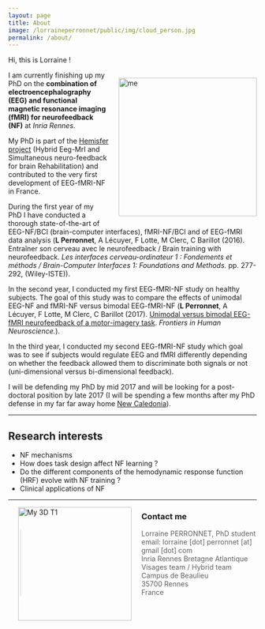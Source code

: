 ```yaml
---
layout: page
title: About
image: /lorraineperronnet/public/img/cloud_person.jpg
permalink: /about/
---
```


<img src="/lorraineperronnet/public/img/low_small2.jpg" style="width:280px;float:right;margin:45px 0 20px 20px" alt="me" />
<p> Hi, this is Lorraine !</p> <p>I am currently finishing up my PhD on the <strong>combination of electroencephalography (EEG) and functional magnetic resonance imaging (fMRI) for neurofeedback (NF)</strong> at <em>Inria Rennes</em>.</p> 

My PhD is part of the [Hemisfer project](https://www.researchgate.net/project/Hemisfer) (Hybrid Eeg-MrI and Simultaneous neuro-feedback for brain Rehabilitation) and contributed to the very first development of EEG-fMRI-NF in France.

During the first year of my PhD I have conducted a thorough state-of-the-art of EEG-NF/BCI (brain-computer interfaces), fMRI-NF/BCI and of EEG-fMRI data analysis (**L Perronnet**, A Lécuyer, F Lotte, M Clerc, C Barillot (2016). Entraîner son cerveau avec le neurofeedback / Brain training with neurofeedback. *Les interfaces cerveau-ordinateur 1 : Fondements et méthods / Brain-Computer Interfaces 1: Foundations and Methods.* pp. 277-292, (Wiley-ISTE)).

In the second year, I conducted my first EEG-fMRI-NF study on healthy subjects. The goal of this study was to compare the effects of unimodal EEG-NF and fMRI-NF versus bimodal EEG-fMRI-NF (**L Perronnet**, A Lécuyer, F Lotte, M Clerc, C Barillot (2017).  [Unimodal versus bimodal EEG-fMRI neurofeedback of a motor-imagery task](http://journal.frontiersin.org/article/10.3389/fnhum.2017.00193/full). *Frontiers in Human Neuroscience.*).

In the third year, I conducted my second EEG-fMRI-NF study which goal was to see if subjects would regulate EEG and fMRI differently depending on whether the feedback allowed them to discriminate both signals or not (uni-dimensional versus bi-dimensional feedback).

I will be defending my PhD by mid 2017 and will be looking for a post-doctoral position by late 2017 (I will be spending a few months after my PhD defense in my far far away home [New Caledonia](https://en.wikipedia.org/wiki/New_Caledonia)).

--- 
## Research interests
- NF mechanisms
- How does task design affect NF learning ?
- Do the different components of the hemodynamic response function (HRF) evolve with NF training ?
- Clinical applications of NF

---

<img src="/lorraineperronnet/public/img/my3DT1.PNG" style="width:230px;float:left;margin:0 20px 20px" alt="My 3D T1" />


### Contact me

<blockquote> Lorraine PERRONNET, PhD student <br/> email: lorraine [dot] perronnet [at] gmail [dot] com <br/>Inria Rennes Bretagne Atlantique<br/>Visages team / Hybrid team<br/>Campus de Beaulieu<br/>35700 Rennes<br/>France </blockquote> 

